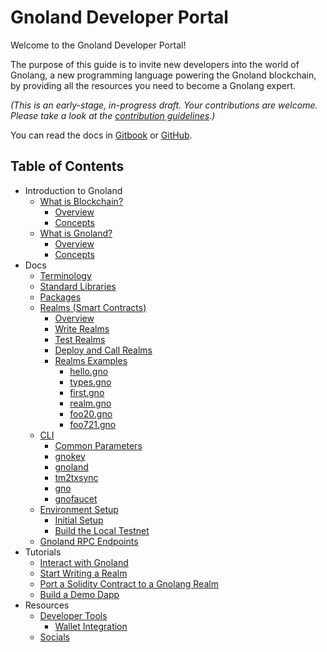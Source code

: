 # Gnoland Developer Portal

Welcome to the Gnoland Developer Portal!

The purpose of this guide is to invite new developers into the world of Gnolang, a new programming language powering the Gnoland blockchain, by providing all the resources you need to become a Gnolang expert.

_(This is an early-stage, in-progress draft. Your contributions are welcome. Please take a look at the_ [_contribution guidelines_](https://github.com/onbloc/gnoland-tutorials/blob/main/CONTRIBUTION.md)_.)_

You can read the docs in [Gitbook](https://onbloc.gitbook.io/gnoland-developer-portal/) or [GitHub](https://github.com/onbloc/gnoland-tutorials).

## Table of Contents

- Introduction to Gnoland
  - [What is Blockchain?](introduction-to-gnoland/what-is-blockchain/)
    - [Overview](introduction-to-gnoland/what-is-blockchain/overview.md)
    - [Concepts](introduction-to-gnoland/what-is-blockchain/concepts.md)
  - [What is Gnoland?](introduction-to-gnoland/what-is-gnoland/)
    - [Overview](introduction-to-gnoland/what-is-gnoland/overview.md)
    - [Concepts](introduction-to-gnoland/what-is-gnoland/concepts.md)
- Docs
  - [Terminology](docs/terminology.md)
  - [Standard Libraries](docs/standard-libraries.md)
  - [Packages](docs/packages.md)
  - [Realms (Smart Contracts)](docs/building-a-realm/)
    - [Overview](docs/building-a-realm/overview.md)
    - [Write Realms](docs/building-a-realm/writing-realms.md)
    - [Test Realms](docs/building-a-realm/testing-realms.md)
    - [Deploy and Call Realms](docs/building-a-realm/deploy-and-call-realms.md)
    - [Realms Examples](docs/building-a-realm/realm-examples/)
      - [hello.gno](docs/building-a-realm/realm-examples/hello.gno.md)
      - [types.gno](docs/building-a-realm/realm-examples/types.gno.md)
      - [first.gno](docs/building-a-realm/realm-examples/first.gno.md)
      - [realm.gno](docs/building-a-realm/realm-examples/realm.gno.md)
      - [foo20.gno](docs/building-a-realm/realm-examples/foo.gno.md)
      - [foo721.gno](docs/building-a-realm/realm-examples/foo721.gno.md)
  - [CLI](docs/cli/)
    - [Common Parameters](docs/cli/common-parameters.md)
    - [gnokey](docs/cli/gnokey.md)
    - [gnoland](docs/cli/gnoland.md)
    - [tm2txsync](docs/cli/tm2txsync.md)
    - [gno](docs/cli/gno.md)
    - [gnofaucet](docs/cli/gnofaucet.md)
  - [Environment Setup](docs/environment-setup/)
    - [Initial Setup](docs/environment-setup/initial-setup.md)
    - [Build the Local Testnet](docs/environment-setup/build-the-local-testnet.md)
  - [Gnoland RPC Endpoints](docs/gnoland-rpc-endpoints.md)
- Tutorials
  - [Interact with Gnoland](tutorials/interact-with-gnoland.md)
  - [Start Writing a Realm](tutorials/start-writing-a-realm.md)
  - [Port a Solidity Contract to a Gnolang Realm](tutorials/port-a-solidity-contract-to-a-gnolang-realm.md)
  - [Build a Demo Dapp](tutorials/a-sample-dapp.md)
- Resources
  - [Developer Tools](resources/developer-tools/)
    - [Wallet Integration](resources/developer-tools/wallet-integration.md)
  - [Socials](resources/socials.md)
